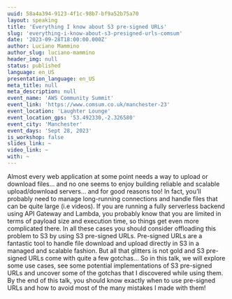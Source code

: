 ```yaml
---
uuid: 58a4a394-9123-4f1c-98b7-bf9a52b75a70
layout: speaking
title: 'Everything I know about S3 pre-signed URLs'
slug: 'everything-i-know-about-s3-presigned-urls-comsum'
date: '2023-09-28T18:00:00.000Z'
author: Luciano Mammino
author_slug: luciano-mammino
header_img: null
status: published
language: en_US
presentation_language: en_US
meta_title: null
meta_description: null
event_name: 'AWS Community Summit'
event_link: 'https://www.comsum.co.uk/manchester-23'
event_location: 'Laughter Lounge'
event_location_gps: '53.492330,-2.326580'
event_city: 'Manchester'
event_days: 'Sept 28, 2023'
is_workshop: false
slides_link: ~
video_link: ~
with: ~
---
```


Almost every web application at some point needs a way to upload or download files… and no one seems to enjoy building reliable and scalable upload/download servers… and for good reasons too! In fact, you’ll probably need to manage long-running connections and handle files that can be quite large (i.e videos). If you are running a fully serverless backend using API Gateway and Lambda, you probably know that you are limited in terms of payload size and execution time, so things get even more complicated there. In all these cases you should consider offloading this problem to S3 by using S3 pre-signed URLs. Pre-signed URLs are a fantastic tool to handle file download and upload directly in S3 in a managed and scalable fashion. But all that glitters is not gold and S3 pre-signed URLs come with quite a few gotchas… So in this talk, we will explore some use cases, see some potential implementations of S3 pre-signed URLs and uncover some of the gotchas that I discovered while using them. By the end of this talk, you should know exactly when to use pre-signed URLs and how to avoid most of the many mistakes I made with them!
